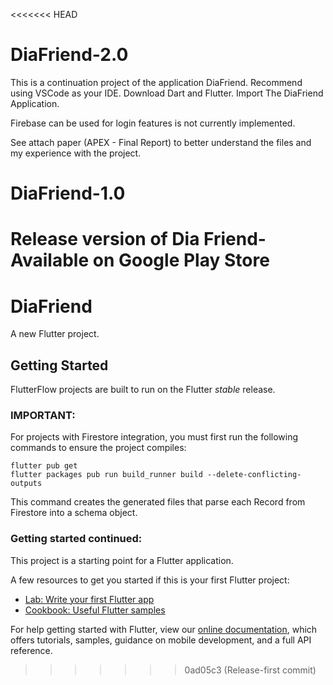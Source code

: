 <<<<<<< HEAD
# DiaFriend-2.0
This is a continuation project of the application DiaFriend. 
Recommend using VSCode as your IDE. 
Download Dart and Flutter. 
Import The DiaFriend Application. 

Firebase can be used for login features is not currently implemented. 

See attach paper (APEX - Final Report) to better understand the files and my experience with the project.



# DiaFriend-1.0
Release version of Dia Friend- Available on Google Play Store
=======
# DiaFriend

A new Flutter project.

## Getting Started

FlutterFlow projects are built to run on the Flutter _stable_ release.

### IMPORTANT:

For projects with Firestore integration, you must first run the following commands to ensure the project compiles:

```
flutter pub get
flutter packages pub run build_runner build --delete-conflicting-outputs
```

This command creates the generated files that parse each Record from Firestore into a schema object.

### Getting started continued:

This project is a starting point for a Flutter application.

A few resources to get you started if this is your first Flutter project:

- [Lab: Write your first Flutter app](https://flutter.dev/docs/get-started/codelab)
- [Cookbook: Useful Flutter samples](https://flutter.dev/docs/cookbook)

For help getting started with Flutter, view our
[online documentation](https://flutter.dev/docs), which offers tutorials,
samples, guidance on mobile development, and a full API reference.
>>>>>>> 0ad05c3 (Release-first commit)
